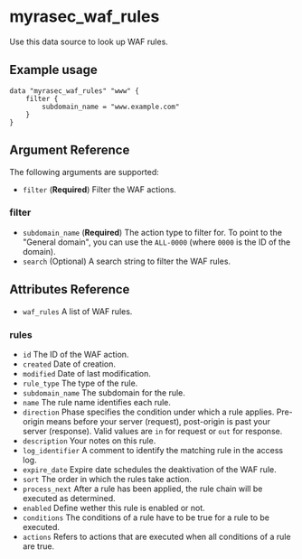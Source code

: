 # myrasec_waf_rules

Use this data source to look up WAF rules.

## Example usage

```hcl
data "myrasec_waf_rules" "www" {
    filter {
        subdomain_name = "www.example.com"
    }
}
```

## Argument Reference

The following arguments are supported:

* `filter` (**Required**) Filter the WAF actions.

### filter
* `subdomain_name` (**Required**) The action type to filter for. To point to the "General domain", you can use the `ALL-0000` (where `0000` is the ID of the domain).
* `search` (Optional) A search string to filter the WAF rules.

## Attributes Reference
* `waf_rules` A list of WAF rules.

### rules
* `id` The ID of the WAF action.
* `created` Date of creation.
* `modified` Date of last modification.
* `rule_type` The type of the rule.  
* `subdomain_name` The subdomain for the rule.  
* `name` The rule name identifies each rule.
* `direction`  Phase specifies the condition under which a rule applies. Pre-origin means before your server (request), post-origin is past your server (response). Valid values are `in` for request or `out` for response.  
* `description` Your notes on this rule.
* `log_identifier` A comment to identify the matching rule in the access log.
* `expire_date` Expire date schedules the deaktivation of the WAF rule.
* `sort` The order in which the rules take action.
* `process_next` After a rule has been applied, the rule chain will be executed as determined.
* `enabled` Define wether this rule is enabled or not.
* `conditions` The conditions of a rule have to be true for a rule to be executed.
* `actions` Refers to actions that are executed when all conditions of a rule are true.
